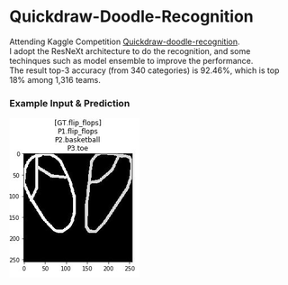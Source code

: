 # Quickdraw-Doodle-Recognition
Attending Kaggle Competition [Quickdraw-doodle-recognition](https://www.kaggle.com/c/quickdraw-doodle-recognition). <br/>
I adopt the ResNeXt architecture to do the recognition, and some techinques such as model ensemble to improve the performance. <br/>
The result top-3 accuracy (from 340 categories) is 92.46%, which is top 18% among 1,316 teams. 

### Example Input & Prediction 
![image](imgs/result.jpg) <br>
